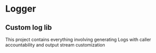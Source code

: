 # Logger
## Custom log lib
This project contains everything involving generating Logs with caller accountability and output stream customization

